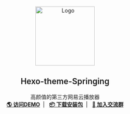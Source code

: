 <br />
<p align="center">
  <a href="https://blog.springing.top" target="blank">
    <img src="https://www.springing.top/img/dog-black.webp" alt="Logo" width="156" height="156">
  </a>
  <h2 align="center" style="font-weight: 600">Hexo-theme-Springing</h2>

  <p align="center">
    高颜值的第三方网易云播放器
    <br />
    <a href="https://music.qier222.com" target="blank"><strong>🌎 访问DEMO</strong></a>&nbsp;&nbsp;|&nbsp;&nbsp;
    <a href="#%EF%B8%8F-安装" target="blank"><strong>📦️ 下载安装包</strong></a>&nbsp;&nbsp;|&nbsp;&nbsp;
    <a href="https://t.me/yesplaymusic" target="blank"><strong>💬 加入交流群</strong></a>
    <br />
    <br />
  </p>
</p>
